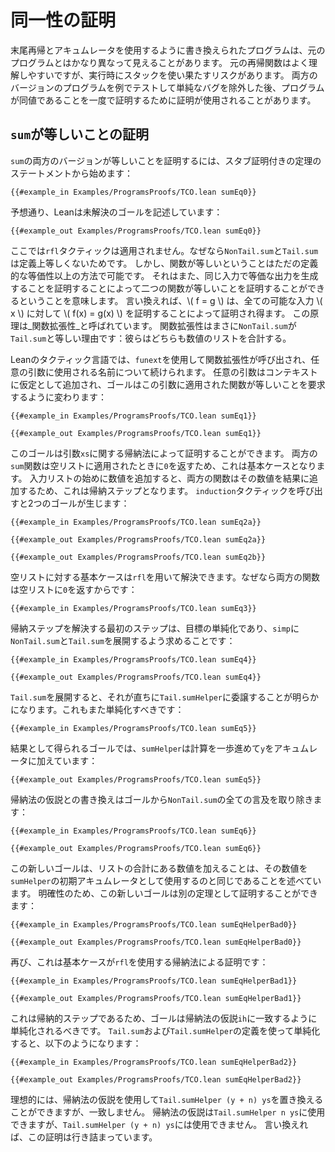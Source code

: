 # 同一性の証明

末尾再帰とアキュムレータを使用するように書き換えられたプログラムは、元のプログラムとはかなり異なって見えることがあります。
元の再帰関数はよく理解しやすいですが、実行時にスタックを使い果たすリスクがあります。
両方のバージョンのプログラムを例でテストして単純なバグを除外した後、プログラムが同値であることを一度で証明するために証明が使用されることがあります。

## `sum`が等しいことの証明

`sum`の両方のバージョンが等しいことを証明するには、スタブ証明付きの定理のステートメントから始めます：

```leantac
{{#example_in Examples/ProgramsProofs/TCO.lean sumEq0}}
```

予想通り、Leanは未解決のゴールを記述しています：

```output error
{{#example_out Examples/ProgramsProofs/TCO.lean sumEq0}}
```

ここでは`rfl`タクティックは適用されません。なぜなら`NonTail.sum`と`Tail.sum`は定義上等しくないためです。
しかし、関数が等しいということはただの定義的な等価性以上の方法で可能です。
それはまた、同じ入力で等価な出力を生成することを証明することによって二つの関数が等しいことを証明することができるということを意味します。
言い換えれば、\\( f = g \\) は、全ての可能な入力 \\( x \\) に対して \\( f(x) = g(x) \\) を証明することによって証明され得ます。
この原理は_関数拡張性_と呼ばれています。
関数拡張性はまさに`NonTail.sum`が`Tail.sum`と等しい理由です：彼らはどちらも数値のリストを合計する。

Leanのタクティック言語では、`funext`を使用して関数拡張性が呼び出され、任意の引数に使用される名前について続けられます。
任意の引数はコンテキストに仮定として追加され、ゴールはこの引数に適用された関数が等しいことを要求するように変わります：

```leantac
{{#example_in Examples/ProgramsProofs/TCO.lean sumEq1}}
```
```output error
{{#example_out Examples/ProgramsProofs/TCO.lean sumEq1}}
```

このゴールは引数`xs`に関する帰納法によって証明することができます。
両方の`sum`関数は空リストに適用されたときに`0`を返すため、これは基本ケースとなります。
入力リストの始めに数値を追加すると、両方の関数はその数値を結果に追加するため、これは帰納ステップとなります。
`induction`タクティックを呼び出すと2つのゴールが生じます：

```leantac
{{#example_in Examples/ProgramsProofs/TCO.lean sumEq2a}}
```
```output error
{{#example_out Examples/ProgramsProofs/TCO.lean sumEq2a}}
```
```output error
{{#example_out Examples/ProgramsProofs/TCO.lean sumEq2b}}
```

空リストに対する基本ケースは`rfl`を用いて解決できます。なぜなら両方の関数は空リストに`0`を返すからです：

```leantac
{{#example_in Examples/ProgramsProofs/TCO.lean sumEq3}}
```

帰納ステップを解決する最初のステップは、目標の単純化であり、`simp`に`NonTail.sum`と`Tail.sum`を展開するよう求めることです：

```leantac
{{#example_in Examples/ProgramsProofs/TCO.lean sumEq4}}
```
```output error
{{#example_out Examples/ProgramsProofs/TCO.lean sumEq4}}
```
`Tail.sum`を展開すると、それが直ちに`Tail.sumHelper`に委譲することが明らかになります。これもまた単純化すべきです：

```leantac
{{#example_in Examples/ProgramsProofs/TCO.lean sumEq5}}
```
結果として得られるゴールでは、`sumHelper`は計算を一歩進めて`y`をアキュムレータに加えています：

```output error
{{#example_out Examples/ProgramsProofs/TCO.lean sumEq5}}
```
帰納法の仮説との書き換えはゴールから`NonTail.sum`の全ての言及を取り除きます：

```leantac
{{#example_in Examples/ProgramsProofs/TCO.lean sumEq6}}
```
```output error
{{#example_out Examples/ProgramsProofs/TCO.lean sumEq6}}
```
この新しいゴールは、リストの合計にある数値を加えることは、その数値を`sumHelper`の初期アキュムレータとして使用するのと同じであることを述べています。
明確性のため、この新しいゴールは別の定理として証明することができます：

```leantac
{{#example_in Examples/ProgramsProofs/TCO.lean sumEqHelperBad0}}
```
```output error
{{#example_out Examples/ProgramsProofs/TCO.lean sumEqHelperBad0}}
```
再び、これは基本ケースが`rfl`を使用する帰納法による証明です：

```leantac
{{#example_in Examples/ProgramsProofs/TCO.lean sumEqHelperBad1}}
```
```output error
{{#example_out Examples/ProgramsProofs/TCO.lean sumEqHelperBad1}}
```
これは帰納的ステップであるため、ゴールは帰納法の仮説`ih`に一致するように単純化されるべきです。
`Tail.sum`および`Tail.sumHelper`の定義を使って単純化すると、以下のようになります：

```leantac
{{#example_in Examples/ProgramsProofs/TCO.lean sumEqHelperBad2}}
```
```output error
{{#example_out Examples/ProgramsProofs/TCO.lean sumEqHelperBad2}}
```
理想的には、帰納法の仮説を使用して`Tail.sumHelper (y + n) ys`を置き換えることができますが、一致しません。
帰納法の仮説は`Tail.sumHelper n ys`に使用できますが、`Tail.sumHelper (y + n) ys`には使用できません。
言い換えれば、この証明は行き詰まっています。